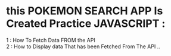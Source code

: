 # this POKEMON SEARCH APP Is Created Practice JAVASCRIPT :

1 : How To Fetch Data FROM the API  
2 : How to Display data That has been Fetched From The API ..
